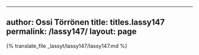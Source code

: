 
---
author: Ossi Törrönen
title: titles.lassy147
permalink: /lassy147/
layout: page
---
{% translate_file _lassyt/lassy147/lassy147.md %}